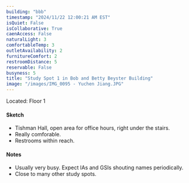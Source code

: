 ```yaml
---
building: "bbb"
timestamp: "2024/11/22 12:00:21 AM EST"
isQuiet: False
isCollaborative: True
caenAccess: False
naturalLight: 3
comfortableTemp: 3
outletAvailability: 2
furnitureComfort: 2
restroomDistance: 5
reservable: False
busyness: 5
title: "Study Spot 1 in Bob and Betty Beyster Building"
image: "/images/IMG_0095 - Yuchen Jiang.JPG"
---
```


Located: Floor 1

#### Sketch
- Tishman Hall, open area for office hours, right under the stairs.
- Really comforable.
- Restrooms within reach.


#### Notes
- Usually very busy. Expect IAs and GSIs shouting names periodically.
- Close to many other study spots.


